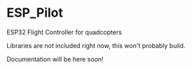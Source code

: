 # ESP_Pilot
ESP32 Flight Controller for quadcopters

Libraries are not included right now, this won't probably build.

Documentation will be here soon!
